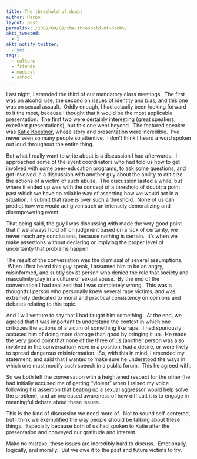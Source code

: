 ```yaml
---
title: The threshold of doubt
author: Harpo
layout: post
permalink: /2009/09/09/the-threshold-of-doubt/
aktt_tweeted:
  - 1
aktt_notify_twitter:
  - yes
tags:
  - culture
  - friends
  - medical
  - school
---
```

Last night, I attended the third of our mandatory class meetings.  The first was on alcohol use, the second on issues of identity and bias, and this one was on sexual assault.  Oddly enough, I had actually been looking forward to it the most, because I thought that it would be the most applicable presentation.  The first two were certainly interesting (great speakers, excellent presentations), but this one went beyond.  The featured speaker was <a href="http://www.campusoutreachservices.com/consultant-katie-koestner.html" target="_blank">Katie Koestner</a>, whose story and presentation were incredible.  I&#8217;ve never seen so many people so attentive.  I don&#8217;t think I heard a word spoken out loud throughout the entire thing.

But what I really want to write about is a discussion I had afterwards.  I approached some of the event coordinators who had told us how to get involved with some peer-education programs, to ask some questions, and got involved in a discussion with another guy about the ability to criticize the actions of a victim of such abuse.  The discussion lasted a while, but where it ended up was with the concept of a threshold of doubt; a point past which we have no reliable way of asserting how we would act in a situation.  I submit that rape is over such a threshold.  None of us can predict how we would act given such an intensely demoralizing and disempowering event.

That being said, the guy I was discussing with made the very good point that if we always hold off on judgment based on a lack of certainty, we never reach any conclusions, because nothing is certain.  It&#8217;s when we make assertions without declaring or implying the proper level of uncertainty that problems happen.

The result of the conversation was the dismissal of several assumptions.  When I first heard this guy speak, I assumed him to be an angry, misinformed, and subtly sexist person who denied the role that society and masculinity play in a culture of sexual abuse.  By the end of the conversation I had realized that I was completely wrong.  This was a thoughtful person who personally knew several rape victims, and was extremely dedicated to moral and practical consistency on opinions and debates relating to this topic.

And I will venture to say that I had taught him something.  At the end, we agreed that it was important to understand the context in which one criticizes the actions of a victim of something like rape.  I had spuriously accused him of doing more damage than good by bringing it up.  He made the very good point that none of the three of us (another person was also involved in the conversation) were in a position, had a desire, or were likely to spread dangerous misinformation.  So, with this in mind, I amended my statement, and said that I wanted to make sure he understood the ways in which one must modify such speech in a public forum.  This he agreed with.

So we both left the conversation with a heightened respect for the other (he had initially accused me of getting &#8220;violent&#8221; when I raised my voice following his assertion that beating up a sexual aggressor would help solve the problem), and an increased awareness of how difficult it is to engage in meaningful debate about these issues.

This is the kind of discussion we need more of.  Not to sound self-centered, but I think we exemplified the way people should be talking about these things.  Especially because both of us had spoken to Katie after the presentation and conveyed our gratitude and interest.

Make no mistake, these issues are incredibly hard to discuss.  Emotionally, logically, and morally.  But we owe it to the past and future victims to try.